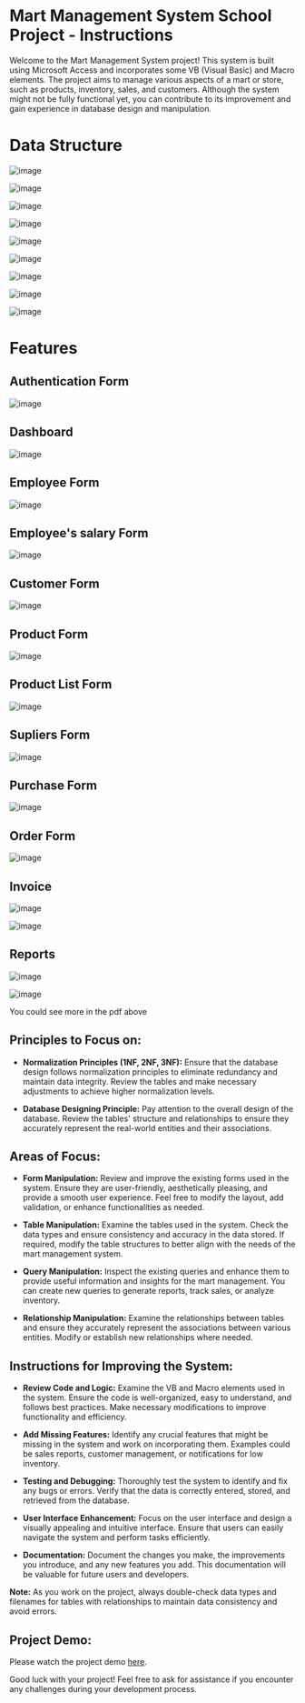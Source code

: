 # Mart Management System School Project - Instructions

Welcome to the Mart Management System project! This system is built using Microsoft Access and incorporates some VB (Visual Basic) and Macro elements. The project aims to manage various aspects of a mart or store, such as products, inventory, sales, and customers. Although the system might not be fully functional yet, you can contribute to its improvement and gain experience in database design and manipulation.

# Data Structure
![image](https://github.com/Seavleu/Mart-Management-System/assets/86590058/53924b55-2c07-4fad-b328-b6f453dc14b1)

![image](https://github.com/Seavleu/Mart-Management-System/assets/86590058/7e16f122-4f48-4701-b352-2b2a58ffaf9b)

![image](https://github.com/Seavleu/Mart-Management-System/assets/86590058/176807c2-b388-4f00-be05-7d82d8c77cee)

![image](https://github.com/Seavleu/Mart-Management-System/assets/86590058/e4ce5950-146d-4b10-9e0e-f7be15a62455)

![image](https://github.com/Seavleu/Mart-Management-System/assets/86590058/24665862-a54e-4a74-b933-e7b9b396e9c6)

![image](https://github.com/Seavleu/Mart-Management-System/assets/86590058/92d536ad-80da-4678-8be1-e0caecbab056)

![image](https://github.com/Seavleu/Mart-Management-System/assets/86590058/470c9b68-01bf-48ab-ae62-aa3193366cc4)

![image](https://github.com/Seavleu/Mart-Management-System/assets/86590058/cc0452c9-d64e-4ed4-b945-bcdeb6555bcc)

![image](https://github.com/Seavleu/Mart-Management-System/assets/86590058/663749d0-0185-4527-b183-daaf3e50fdd8)


# Features
## Authentication Form
![image](https://github.com/Seavleu/Mart-Management-System/assets/86590058/d21fe5d5-b24f-4f69-96ae-b09205e284f6)
## Dashboard
![image](https://github.com/Seavleu/Mart-Management-System/assets/86590058/f087b82b-7785-4442-8e8d-7b2d259c1dbd)
## Employee Form
![image](https://github.com/Seavleu/Mart-Management-System/assets/86590058/e0044691-435d-493a-8725-f62542d33e4c)
## Employee's salary Form
![image](https://github.com/Seavleu/Mart-Management-System/assets/86590058/3f6f9f23-aacc-47ba-87e1-5b0b8958f0f0)
## Customer Form
![image](https://github.com/Seavleu/Mart-Management-System/assets/86590058/2e03e088-0c43-4d0f-bc11-f9f788fd3776)
## Product Form
![image](https://github.com/Seavleu/Mart-Management-System/assets/86590058/e3a86789-6d46-43f1-a6f6-96de9be668ed)
## Product List Form
![image](https://github.com/Seavleu/Mart-Management-System/assets/86590058/a0dd27d4-023e-4c5d-b110-ebb2205e563e)
## Supliers Form
![image](https://github.com/Seavleu/Mart-Management-System/assets/86590058/0b9e6483-5e3f-423a-895a-9bc9a232801e)
## Purchase Form
![image](https://github.com/Seavleu/Mart-Management-System/assets/86590058/b6cd21ad-1763-4141-8b26-bbea047bb5dd)
## Order Form
![image](https://github.com/Seavleu/Mart-Management-System/assets/86590058/2eb247bc-60a2-41bb-a976-df41ca38ea51)
## Invoice
![image](https://github.com/Seavleu/Mart-Management-System/assets/86590058/7f4ec093-7868-4d67-9748-194178068288)

![image](https://github.com/Seavleu/Mart-Management-System/assets/86590058/ab81f277-45fc-4863-bf53-04b1a38ac5cb)

## Reports
![image](https://github.com/Seavleu/Mart-Management-System/assets/86590058/a0bb90db-a4c4-4db9-a4a1-4d235685658c)

![image](https://github.com/Seavleu/Mart-Management-System/assets/86590058/7856851a-24ba-4760-86d2-7321b158852b)

You could see more in the pdf above



## Principles to Focus on:

- **Normalization Principles (1NF, 2NF, 3NF):** Ensure that the database design follows normalization principles to eliminate redundancy and maintain data integrity. Review the tables and make necessary adjustments to achieve higher normalization levels.

- **Database Designing Principle:** Pay attention to the overall design of the database. Review the tables' structure and relationships to ensure they accurately represent the real-world entities and their associations.

## Areas of Focus:

- **Form Manipulation:** Review and improve the existing forms used in the system. Ensure they are user-friendly, aesthetically pleasing, and provide a smooth user experience. Feel free to modify the layout, add validation, or enhance functionalities as needed.

- **Table Manipulation:** Examine the tables used in the system. Check the data types and ensure consistency and accuracy in the data stored. If required, modify the table structures to better align with the needs of the mart management system.

- **Query Manipulation:** Inspect the existing queries and enhance them to provide useful information and insights for the mart management. You can create new queries to generate reports, track sales, or analyze inventory.

- **Relationship Manipulation:** Examine the relationships between tables and ensure they accurately represent the associations between various entities. Modify or establish new relationships where needed.

## Instructions for Improving the System:

- **Review Code and Logic:** Examine the VB and Macro elements used in the system. Ensure the code is well-organized, easy to understand, and follows best practices. Make necessary modifications to improve functionality and efficiency.

- **Add Missing Features:** Identify any crucial features that might be missing in the system and work on incorporating them. Examples could be sales reports, customer management, or notifications for low inventory.

- **Testing and Debugging:** Thoroughly test the system to identify and fix any bugs or errors. Verify that the data is correctly entered, stored, and retrieved from the database.

- **User Interface Enhancement:** Focus on the user interface and design a visually appealing and intuitive interface. Ensure that users can easily navigate the system and perform tasks efficiently.

- **Documentation:** Document the changes you make, the improvements you introduce, and any new features you add. This documentation will be valuable for future users and developers.

**Note:** As you work on the project, always double-check data types and filenames for tables with relationships to maintain data consistency and avoid errors.

## Project Demo:

Please watch the project demo [here](https://www.youtube.com/watch?v=YMdglCG9Xc0&list=PL5TgAC1GBxY4fuPYSRDIg0UTLi_-eqOSV&index=1&t=2s).

Good luck with your project! Feel free to ask for assistance if you encounter any challenges during your development process.
